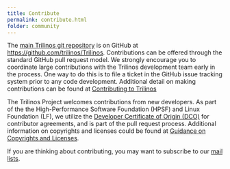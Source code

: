 ```yaml
---
title: Contribute
permalink: contribute.html
folder: community
---
```


The [main Trilinos git
repository](https://github.com/trilinos/trilinos.github.io) is on
GitHub at https://github.com/trilinos/Trilinos.  Contributions can
be offered through the standard GitHub pull request model.  We
strongly encourage you to coordinate large contributions with the
Trilinos development team early in the process.  One way to do this
is to file a ticket in the GitHub issue tracking system prior to
any code development.  Additional detail on making contributions
can be found at [Contributing to
Trilinos](https://github.com/trilinos/Trilinos/blob/master/CONTRIBUTING.md)

The Trilinos Project welcomes contributions from new developers.
As part of the the High-Performance Software Foundation (HPSF) and
Linux Foundation (LF), we utilize the [Developer Certificate of
Origin (DCO)](https://wiki.linuxfoundation.org/dco) for contributor
agreements, and is part of the pull request process.  Additional
information on copyrights and licenses could be found at [Guidance
on Copyrights and Licenses](https://github.com/trilinos/Trilinos/wiki/Guidance-on-Copyrights-and-Licenses).

If you are thinking about contributing, you may want to subscribe
to our [mail lists](mail_lists "Mail lists").
